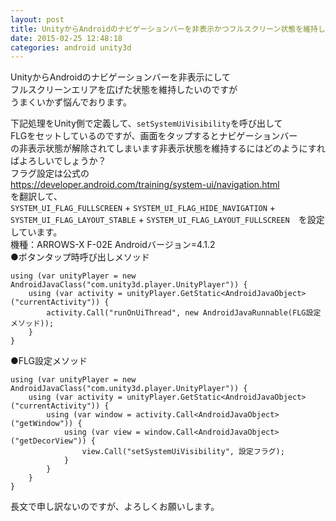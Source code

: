 ```yaml
---
layout: post
title: UnityからAndroidのナビゲーションバーを非表示かつフルスクリーン状態を維持したい
date: 2015-02-25 12:48:18
categories: android unity3d
---
```

<!-- {% raw %} -->
<p>UnityからAndroidのナビゲーションバーを非表示にして<br>
フルスクリーンエリアを広げた状態を維持したいのですが<br>
うまくいかず悩んでおります。</p>

<p>下記処理をUnity側で定義して、<code>setSystemUiVisibility</code>を呼び出して<br>
FLGをセットしているのですが、画面をタップするとナビゲーションバー<br>
の非表示状態が解除されてしまいます非表示状態を維持するにはどのようにすればよろしいでしょうか？<br>
フラグ設定は公式の<br>
<a href="https://developer.android.com/training/system-ui/navigation.html" rel="nofollow">https://developer.android.com/training/system-ui/navigation.html</a><br>
を翻訳して、<br>
<code>SYSTEM_UI_FLAG_FULLSCREEN</code> + <code>SYSTEM_UI_FLAG_HIDE_NAVIGATION</code> +<br>
<code>SYSTEM_UI_FLAG_LAYOUT_STABLE</code> + <code>SYSTEM_UI_FLAG_LAYOUT_FULLSCREEN</code>　を設定しています。<br>
機種：ARROWS-X F-02E Androidバージョン=4.1.2<br>
●ボタンタップ時呼び出しメソッド</p>

<pre><code>using (var unityPlayer = new AndroidJavaClass("com.unity3d.player.UnityPlayer")) {
    using (var activity = unityPlayer.GetStatic&lt;AndroidJavaObject&gt;("currentActivity")) {
        activity.Call("runOnUiThread", new AndroidJavaRunnable(FLG設定メソッド));
    }
}
</code></pre>

<p>●FLG設定メソッド</p>

<pre><code>using (var unityPlayer = new AndroidJavaClass("com.unity3d.player.UnityPlayer")) {
    using (var activity = unityPlayer.GetStatic&lt;AndroidJavaObject&gt;("currentActivity")) {
        using (var window = activity.Call&lt;AndroidJavaObject&gt;("getWindow")) {
            using (var view = window.Call&lt;AndroidJavaObject&gt;("getDecorView")) {
                view.Call("setSystemUiVisibility", 設定フラグ);
            }
        }
    } 
}
</code></pre>

<p>長文で申し訳ないのですが、よろしくお願いします。</p>
<!-- {% endraw %} -->
